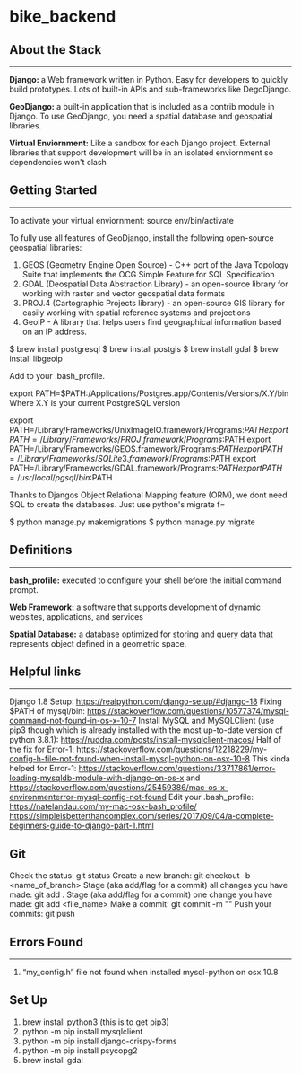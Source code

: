# bike_backend

## About the Stack
---
**Django:** a Web framework written in Python. Easy for developers to quickly build prototypes. Lots of built-in APIs and sub-frameworks like DegoDjango.

**GeoDjango:** a built-in application that is included as a contrib module in Django. To use GeoDjango, you need a spatial database and geospatial libraries.

**Virtual Enviornment:** Like a sandbox for each Django project. External libraries that support development will be in an isolated enviornment so dependencies won't clash


## Getting Started
---

To activate your virtual enviornment: source env/bin/activate

To fully use all features of GeoDjango, install the following open-source geospatial libraries:
1. GEOS (Geometry Engine Open Source) - C++ port of the Java Topology Suite that implements the OCG Simple Feature for SQL Specification
2. GDAL (Deospatial Data Abstraction Library) - an open-source library for working with raster and vector geospatial data formats
3. PROJ.4 (Cartographic Projects library) - an open-source GIS library for easily working with spatial reference systems and projections
4. GeoIP - A library that helps users find geographical information based on an IP address.

$ brew install postgresql
$ brew install postgis
$ brew install gdal
$ brew install libgeoip

Add to your .bash_profile. 

export PATH=$PATH:/Applications/Postgres.app/Contents/Versions/X.Y/bin
    Where X.Y is your current PostgreSQL version

export PATH=/Library/Frameworks/UnixImageIO.framework/Programs:$PATH
export PATH=/Library/Frameworks/PROJ.framework/Programs:$PATH
export PATH=/Library/Frameworks/GEOS.framework/Programs:$PATH
export PATH=/Library/Frameworks/SQLite3.framework/Programs:$PATH
export PATH=/Library/Frameworks/GDAL.framework/Programs:$PATH
export PATH=/usr/local/pgsql/bin:$PATH

Thanks to Djangos Object Relational Mapping feature (ORM), we dont need SQL to create the databases. Just use python's migrate f=

$ python manage.py makemigrations
$ python manage.py migrate

## Definitions
---
**bash_profile:**  executed to configure your shell before the initial command prompt.

**Web Framework:** a software that supports development of dynamic websites, applications, and services

**Spatial Database:** a database optimized for storing and query data that represents object defined in a geometric space. 

## Helpful links
---
Django 1.8 Setup: https://realpython.com/django-setup/#django-18
Fixing $PATH of mysql/bin: https://stackoverflow.com/questions/10577374/mysql-command-not-found-in-os-x-10-7
Install MySQL and MySQLClient (use pip3 though which is already installed with the most up-to-date version of python 3.8.1): https://ruddra.com/posts/install-mysqlclient-macos/
Half of the fix for Error-1: https://stackoverflow.com/questions/12218229/my-config-h-file-not-found-when-install-mysql-python-on-osx-10-8
This kinda helped for Error-1: https://stackoverflow.com/questions/33717861/error-loading-mysqldb-module-with-django-on-os-x and https://stackoverflow.com/questions/25459386/mac-os-x-environmenterror-mysql-config-not-found
Edit your .bash_profile: https://natelandau.com/my-mac-osx-bash_profile/
https://simpleisbetterthancomplex.com/series/2017/09/04/a-complete-beginners-guide-to-django-part-1.html

## Git
Check the status: git status
Create a new branch: git checkout -b <name_of_branch>
Stage (aka add/flag for a commit) all changes you have made: git add .
Stage (aka add/flag for a commit) one change you have made: git add <file_name>
Make a commit: git commit -m "<message>"
Push your commits: git push

## Errors Found
---
1. “my_config.h” file not found when installed mysql-python on osx 10.8

## Set Up
1. brew install python3 (this is to get pip3)
2. python -m pip install mysqlclient
3. python -m pip install django-crispy-forms
4. python -m pip install psycopg2
5. brew install gdal